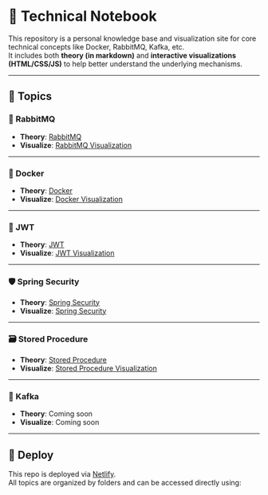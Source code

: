 # 🧠 Technical Notebook

This repository is a personal knowledge base and visualization site for core technical concepts like Docker, RabbitMQ, Kafka, etc.  
It includes both **theory (in markdown)** and **interactive visualizations (HTML/CSS/JS)** to help better understand the underlying mechanisms.

---

## 📘 Topics

### 🐇 RabbitMQ
- **Theory**: [RabbitMQ](RabbitMQ/RabbitMQ.markdown)  
- **Visualize**: [RabbitMQ Visualization](https://chipper-sopapillas-7b23db.netlify.app/rabbitmq/rabbitmq)

---

### 🐳 Docker
- **Theory**: [Docker](Docker/Docker.markdown)
- **Visualize**: [Docker Visualization](https://chipper-sopapillas-7b23db.netlify.app/Docker/Docker)

---

### 🔐 JWT
- **Theory**: [JWT](JWT/JWT.markdown)
- **Visualize**: [JWT Visualization](https://chipper-sopapillas-7b23db.netlify.app/JWT/JWT)

---

### 🛡️ Spring Security
- **Theory**: [Spring Security](SpringSecurity/SpringSecurity.markdown)
- **Visualize**: [Spring Security](https://chipper-sopapillas-7b23db.netlify.app/SpringSecurity/SpringSecurity)

---

### 🗃️ Stored Procedure
- **Theory**: [Stored Procedure](StoredProcedure/StoredProcedure.markdown)
- **Visualize**: [Stored Procedure Visualization](https://chipper-sopapillas-7b23db.netlify.app/StoredProcedure/StoredProcedure.html)

---

### 📨 Kafka
- **Theory**: Coming soon  
- **Visualize**: Coming soon

---

## 🚀 Deploy
This repo is deployed via [Netlify](https://www.netlify.com/).  
All topics are organized by folders and can be accessed directly using:

